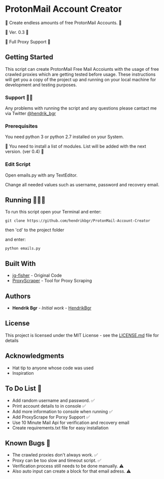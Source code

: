 # ProtonMail Account Creator

🚀 Create endless amounts of free ProtonMail Accounts. 🚀

📌 Ver. 0.3 📌

🤖 Full Proxy Support 🤖

## Getting Started

This script can create ProtonMail Free Mail Accoiunts with the usage of free crawled proxies which are getting tested before usage. 
These instructions will get you a copy of the project up and running on your local machine for development and testing purposes.

### Support 👨‍💻

Any problems with running the script and any questions please cantact me via Twitter [@hendrik_bgr](https://twitter.com/Hendrik_bgr)

### Prerequisites

You need python 3 or python 2.7 installed on your System.

📌 You need to install a list of modules. List will be added with the next version. (ver 0.4) 📌

### Edit Script

Open emails.py with any TextEditor.

Change all needed values such as username, password and recovery email.

## Running 🏃🏽‍♂️

To run this script open your Terminal and enter:

```
git clone https://github.com/hendrikbgr/ProtonMail-Account-Creator
```

then 'cd' to the project folder

and enter:

```
python emails.py
```

## Built With

* [jg-fisher](https://github.com/jg-fisher/protonMailGenerator) - Original Code
* [ProxyScraper](https://github.com/JaredLGillespie/proxyscrape) - Tool for Proxy Scraping

## Authors

* **Hendrik Bgr** - *Initial work* - [HendrikBgr](https://github.com/hendrikbgr)


## License

This project is licensed under the MIT License - see the [LICENSE.md](LICENSE.md) file for details

## Acknowledgments

* Hat tip to anyone whose code was used
* Inspiration

## To Do List 📝

* Add random username and password. ✅
* Print account details to in console ✅
* Add more information to console when running ✅
* Add ProxyScrape for Porxy Support ✅
* Use 10 Minute Mail Api for verification and recovery email
* Create requirements.txt file for easy installation

## Known Bugs 🐛

* The crawled proxies don't always work. ✅
* Proxy can be too slow and timeout script. ✅
* Verification process still needs to be done manually. ⚠️
* Also auto input can create a block for that email adress. ⚠️

